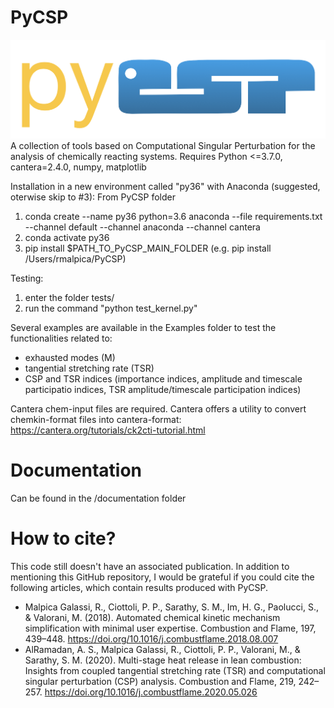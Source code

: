 # PyCSP
![Screenshot](logo.png)
A collection of tools based on Computational Singular Perturbation for the analysis of chemically reacting systems. 
Requires Python <=3.7.0, cantera=2.4.0, numpy, matplotlib

Installation in a new environment called "py36" with Anaconda (suggested, oterwise skip to #3):
From PyCSP folder
1) conda create --name py36 python=3.6 anaconda --file requirements.txt --channel default --channel anaconda --channel cantera
2) conda activate py36
3) pip install $PATH_TO_PyCSP_MAIN_FOLDER (e.g. pip install /Users/rmalpica/PyCSP)


Testing:
1) enter the folder tests/
2) run the command "python test_kernel.py"

Several examples are available in the Examples folder to test the functionalities related to:
- exhausted modes (M) 
- tangential stretching rate (TSR)
- CSP and TSR indices (importance indices, amplitude and timescale participatio indices, TSR amplitude/timescale participation indices)

Cantera chem-input files are required. Cantera offers a utility to convert chemkin-format files into cantera-format: https://cantera.org/tutorials/ck2cti-tutorial.html

# Documentation
Can be found in the /documentation folder

# How to cite?
This code still doesn't have an associated publication. In addition to mentioning this GitHub repository, I would be grateful if you could cite the following articles, which contain results produced with PyCSP.
- Malpica Galassi, R., Ciottoli, P. P., Sarathy, S. M., Im, H. G., Paolucci, S., & Valorani, M. (2018). Automated chemical kinetic mechanism simplification with minimal user expertise. Combustion and Flame, 197, 439–448. https://doi.org/10.1016/j.combustflame.2018.08.007
- AlRamadan, A. S., Malpica Galassi, R., Ciottoli, P. P., Valorani, M., & Sarathy, S. M. (2020). Multi-stage heat release in lean combustion: Insights from coupled tangential stretching rate (TSR) and computational singular perturbation (CSP) analysis. Combustion and Flame, 219, 242–257. https://doi.org/10.1016/j.combustflame.2020.05.026
